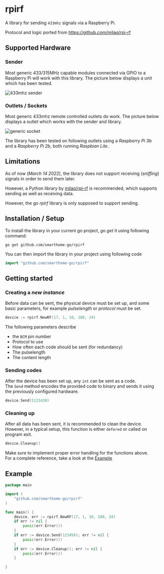 # rpirf
 A library for sending `433mhz` signals via a Raspberry Pi.

Protocol and logic ported from https://github.com/milaq/rpi-rf
## Supported Hardware
### Sender
Most generic 433/315MHz capable modules connected via GPIO to a Raspberry Pi will work with this library.
The picture below displays a unit which has been tested.

![433mhz sender](./hardware.webp)

### Outlets / Sockets
Most generic 433mhz remote controlled outlets do work.
The picture below displays a outlet which works with the sender and library.

![generic socket](./socket.webp)

The library has been tested on following outlets using a *Raspberry Pi 3b* and a *Raspberry Pi 2b*, both running *Raspbian Lite*.


## Limitations
As of now (*March 14 2022*), the library does not support receiving (*sniffing*) signals in order to send them later.

However, a Python library by [milaq/rpi-rf](https://github.com/milaq/rpi-rf) is recommended, which supports sending as well as receiving data.

However, the go *rpirf* library is only supposed to support sending.

## Installation / Setup

To install the library in your current go project, *go get* it using following command:
```
go get github.com/smarthome-go/rpirf
```
You can then import the library in your project using following code

```go
import "github.com/smarthome-go/rpirf"
```

## Getting started
### Creating a *new instance*
Before data can be sent, the physical device must be set up, and some basic parameters, for example *pulselength* or *protocol* must be set.

```go
device := rpirf.NewRF(17, 1, 10, 180, 24)
```

The following parameters describe
- the `BCM` pin number
- Protocol to use
- How often each code should be sent (for redundancy)
- The pulselength
- The content length

### Sending codes
After the device has been set up, any `int` can be sent as a code.  
The `Send` method encodes the provided code to binary and sends it using the previously configured hardware.
```go
device.Send(5121438)
```
### Cleaning up
After all data has been sent, it is recommended to clean the device.
However, in a typical setup, this function is either `defered` or called on program exit.
```go
device.Cleanup()
```
Make sure to implement proper error handling for the functions above.  
For a complete reference, take a look at the [Example](#example)

## Example
```go
package main

import (
	"github.com/smarthome-go/rpirf"
)

func main() {
	device, err := rpirf.NewRF(17, 1, 10, 180, 24)
	if err != nil {
		panic(err.Error())
	}
	if err := device.Send(123456); err != nil {
		panic(err.Error())
	}
	if err := device.Cleanup(); err != nil {
		panic(err.Error())
	}

}
```
